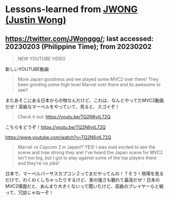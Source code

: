 # Lessons-learned from [JWONG (Justin Wong)](https://twitter.com/JWonggg?ref_src=twsrc%5Egoogle%7Ctwcamp%5Eserp%7Ctwgr%5Eauthor)

## https://twitter.com/JWonggg/; last accessed: 20230203 (Philippine Time); from 20230202

> NEW YOUTUBE VIDEO

新しいYOUTUBE動画

> More Japan goodness and we played some MVC2 over there! They been grinding some high level Marvel over there and its awesome to see!!

またあそこにある日本からの物なんだけど、これは、なんとやってたMVC2動画だぜ！高級なマーベルをやっていて、見ると、スゴイぞ！

> Check it out: https://youtu.be/TQ2N6ytL72Q

こちらをどうぞ！https://youtu.be/TQ2N6ytL72Q

https://www.youtube.com/watch?v=TQ2N6ytL72Q

> Marvel vs Capcom 2 in Japan!? YES! I was mad excited to see the scene and how strong they are! I've heard the Japan scene for MVC2 isn't too big, but I got to play against some of the top players there and they're no joke! 

日本で、マーベルバーサスカプコン２ってまだやってんの！？そう！現場を見るだけで、わくわくしちゃったりするけど、実の強さも観れて最高だぜ！日本のMVC2場面だと、あんまり大きくないって聞いたけど、高級のプレイヤーらと戦って、冗談じゃねーぞ！
